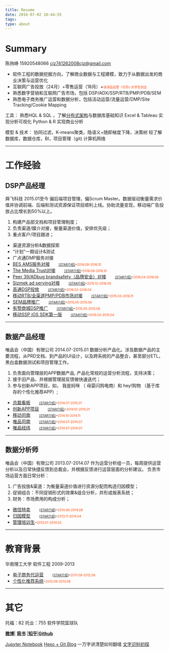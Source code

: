 ```yaml
---
title: Resume
date: 2016-07-02 10:44:55
tags:
type: about
---
```

# Summary

陈驹峥 15920548066
<a href="mailto:cjz741262008cjz@gmail.com?subject=请输入你的标题&cc=741262008@qq.com"> cjz741262008cjz@gmail.com</a> 


+ 软件工程的数据挖掘方向，了解商业数据与工程建模，致力于从数据出发的商业决策与运营优化
+ 互联网广告投放（24月）+零售运营（18月）+<font color=#FF4500 size=1>快消品运营（12月)-大学生创业</font>
+ 熟悉数字营销和互联网广告市场，包括 DSP/ADX/SSP/RTB/PMP/PDB/SEM
+ 熟悉电子商务推广运营和数据分析，包括活动运营/流量运营/DMP/Site Tracking/Cookie Mapping


工具：
熟悉HQL & SQL ，了解[分布式架构](http://www.jianshu.com/p/9a23c38349aa)与数据库基础知识
Excel & Tableau 实现分析可视化
Python & R 实现商业分析

模型 & 技术：
协同过滤，K-means聚类，隐语义+随即梯度下降，决策树
较了解 数据库，数据仓库，BI，项目管理（git)  计算机网络

<!-- more -->

---
# 工作经验

## DSP产品经理

舜飞科技    2015.01至今
偏后端项目管理，偏Scrum Master。数据驱动衡量需求价值并协调前端、后端和测试资源保证项目顺利上线。协助流量变现，移动端广告投放占比增长到50%以上。
1. 构建产品部文档和项目管理制度；
2. 负责渠道/媒介对接，衡量渠道价值，安排优先级；
3. 重点客户/项目跟进；

+ 渠道资源分析&数据探索
+ “计划”一期设计&测试
+ 广点通DMP服务对接
+ [BES AMS服务对接](/2016/07/30/%E9%A1%B9%E7%9B%AE%E4%BB%8B%E7%BB%8D/#BES_AMS服务对接)&emsp;&emsp;<font size=1><a href="/2016/11/15/STAR-of-Projects/#BES_AMS服务对接">[STAR介绍]</a></font>-<font color=#FF4500 size=1>2016.08-2016.10</font>
+ [The Media Trust对接](/2016/07/30/%E9%A1%B9%E7%9B%AE%E4%BB%8B%E7%BB%8D/#The_Media_Trust对接)&emsp;&emsp;<font size=1><a href="/2016/11/15/STAR-of-Projects/#The_Media_Trust对接">[STAR介绍]</a></font>-<font color=#FF4500 size=1>2016.08-2016.10</font>
+ [Peer 39/ADbug brandsafety（品牌安全）对接](/2016/07/30/%E9%A1%B9%E7%9B%AE%E4%BB%8B%E7%BB%8D/#Peer_39/ADbug_brandsafety（品牌安全）对接)&emsp;&emsp;<font size=1><a href="/2016/11/15/STAR-of-Projects/#Peer_39/ADbug_brandsafety（品牌安全）对接">[STAR介绍]</a></font>-<font color=#FF4500 size=1>2016.04-2016.06</font>
+ [Sizmek ad serving对接](/2016/07/30/%E9%A1%B9%E7%9B%AE%E4%BB%8B%E7%BB%8D/#Sizmek_ad_serving对接)&emsp;&emsp;<font size=1><a href="/2016/11/15/STAR-of-Projects/#Sizmek_ad_serving对接">[STAR介绍]</a></font>-<font color=#FF4500 size=1>2015.12-2016.06</font>
+ [高通DSP投放](/2016/07/30/%E9%A1%B9%E7%9B%AE%E4%BB%8B%E7%BB%8D/#高通DSP投放)&emsp;&emsp;<font size=1><a href="/2016/11/15/STAR-of-Projects/#高通DSP投放">[STAR介绍]</a></font>-<font color=#FF4500 size=1>2016.02-2016.04</font>
+ [移动RTB/全渠道PMP/PDB市场对接](/2016/07/30/%E9%A1%B9%E7%9B%AE%E4%BB%8B%E7%BB%8D/#移动RTB/全渠道PMP/PDB市场对接)&emsp;&emsp;<font size=1><a href="/2016/11/15/STAR-of-Projects/#移动RTB/全渠道PMP/PDB市场对接">[STAR介绍]</a></font>-<font color=#FF4500 size=1>2015.03-2016.11</font>
+ [SEM品牌推广](/2016/07/30/%E9%A1%B9%E7%9B%AE%E4%BB%8B%E7%BB%8D/#SEM品牌推广)&emsp;&emsp;<font size=1><a href="/2016/11/15/STAR-of-Projects/#SEM品牌推广">[STAR介绍]</a></font>-<font color=#FF4500 size=1>2015.05-2015.06</font>
+ [有赞商城DSP推广](/2016/07/30/%E9%A1%B9%E7%9B%AE%E4%BB%8B%E7%BB%8D/#有赞商城DSP推广)&emsp;&emsp;<font size=1><a href="/2016/11/15/STAR-of-Projects/#有赞商城DSP推广">[STAR介绍]</a></font>-<font color=#FF4500 size=1>2015.05-2015.08</font>
+ [移动SSP iOS SDK第一版](/2016/07/30/%E9%A1%B9%E7%9B%AE%E4%BB%8B%E7%BB%8D/#移动SSP_iOS_SDK第一版)&emsp;&emsp;<font size=1><a href="/2016/11/15/STAR-of-Projects/#移动SSP_iOS_SDK第一版">[STAR介绍]</a></font>-<font color=#FF4500 size=1>2015.04-2015.04</font>


---
## 数据产品经理

唯品会（中国）有限公司    2014.07-2015.01
数据分析产品化。涉及数据产品的主要流程，从PRD文档、到产品的UI设计，以及跨系统的产品整合，甚至部分ETL，黑白盒数据测试和项目管理工作。
1. 负责面向管理层的APP数据产品, 产品化常规的运营分析流程，支持决策；
2. 接手旧产品，并根据管理层反馈做快速迭代；
3. 参与创新APP项目，如， 我是妈咪 （ 母婴闪购电商）和 hey!购物 （基于库存的个性化推荐APP）;

+ [总裁看板](/2016/07/30/%E9%A1%B9%E7%9B%AE%E4%BB%8B%E7%BB%8D/#总裁看板)&emsp;&emsp;<font size=1><a href="/2016/11/15/STAR-of-Projects/#总裁看板">[STAR介绍]</a></font>-<font color=#FF4500 size=1>2014.07-2015.01</font>
+ [创新APP项目](/2016/07/30/%E9%A1%B9%E7%9B%AE%E4%BB%8B%E7%BB%8D/#创新APP项目)&emsp;&emsp;<font size=1><a href="/2016/11/15/STAR-of-Projects/#创新APP项目">[STAR介绍]</a></font>-<font color=#FF4500 size=1>2014.10-2015.01</font>
+ [移动司南](/2016/07/30/%E9%A1%B9%E7%9B%AE%E4%BB%8B%E7%BB%8D/#移动司南)&emsp;&emsp;<font size=1><a href="/2016/11/15/STAR-of-Projects/#移动司南">[STAR介绍]</a></font>-<font color=#FF4500 size=1>2014.10-2014.11</font>
+ [唯品司南](/2016/07/30/%E9%A1%B9%E7%9B%AE%E4%BB%8B%E7%BB%8D/#唯品司南)&emsp;&emsp;<font size=1><a href="/2016/11/15/STAR-of-Projects/#唯品司南">[STAR介绍]</a></font>-<font color=#FF4500 size=1>2014.07-2014.07</font>
+ [唯品经纬](/2016/07/30/%E9%A1%B9%E7%9B%AE%E4%BB%8B%E7%BB%8D/#唯品经纬)&emsp;&emsp;<font size=1><a href="/2016/11/15/STAR-of-Projects/#唯品经纬">[STAR介绍]</a></font>-<font color=#FF4500 size=1>2014.07-2014.07</font>

---
## 数据分析师

唯品会（中国）有限公司    2013.07-2014.07
作为运营分析组一员，每周提供运营分析以及日常快捷反馈到总裁会，并根据反馈进行运营层面的分析建议。
负责市场运营方面日常分析：
1. 广告投放&渠道：为衡量渠道价值进行资源分配而构造归因模型；
2. 促销组合：不同促销形式的效果&组合分析，并形成报表系统；
3. 财务：市场费用的构成分析；

+ [微信特卖](/2016/07/30/%E9%A1%B9%E7%9B%AE%E4%BB%8B%E7%BB%8D/#微信特卖)&emsp;&emsp;<font size=1><a href="/2016/11/15/STAR-of-Projects/#微信特卖">[STAR介绍]</a></font>-<font color=#FF4500 size=1>2014.06-2014.09</font>
+ [归因模型](/2016/07/30/%E9%A1%B9%E7%9B%AE%E4%BB%8B%E7%BB%8D/#归因模型)&emsp;&emsp;<font size=1><a href="/2016/11/15/STAR-of-Projects/#归因模型">[STAR介绍]</a></font>-<font color=#FF4500 size=1>2013.11-2014.04</font>
+ [管理培训生](/2016/07/30/%E9%A1%B9%E7%9B%AE%E4%BB%8B%E7%BB%8D/#管理培训生)-<font color=#FF4500 size=1>2013.07-2014.02</font>

---
# 教育背景

华南理工大学 软件工程 2009-2013

+ [电子商务代运营](/2016/07/30/%E9%A1%B9%E7%9B%AE%E4%BB%8B%E7%BB%8D/#电子商务代运营)&emsp;&emsp;<font size=1><a href="/2016/11/15/STAR-of-Projects/#电子商务代运营">[STAR介绍]</a></font>-<font color=#FF4500 size=1>2011.09-2012.06</font>
+ [个性化推荐系统](/2016/07/30/%E9%A1%B9%E7%9B%AE%E4%BB%8B%E7%BB%8D/#个性化推荐系统)-<font color=#FF4500 size=1>2012.09-2013.06</font>

---
# 其它
托福：82
托业：755
软件学院篮球队

[**微博**](http://weibo.com/1872970792)| [**简书**](http://www.jianshu.com/users/06ff1db1651f) |[**知乎**](https://www.zhihu.com/people/Nora_Chan)|[**Github**](https://github.com/NoraGithub)

[Jupyter Notebook](https://jupyter.busihacker.com:9999)
[Hexo + Git Blog](http://www.busihacker.com)
一万字讲清楚如何翻墙
[文字识别初探](http://www.jianshu.com/p/e96a8f303d69)